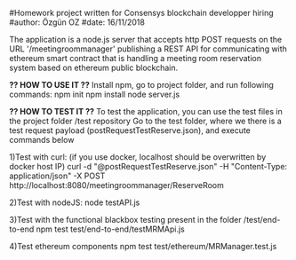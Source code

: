 #Homework project written for Consensys blockchain developper hiring
#author: Özgün OZ
#date: 16/11/2018

The application is a node.js server that accepts http POST requests on the URL '/meetingroommanager'
publishing a REST API for communicating with ethereum smart contract that is handling a meeting room reservation system
based on ethereum public blockchain.

**?? HOW TO USE IT ??**
Install npm, go to project folder, and run following commands:
  npm init
  npm install
  node server.js


**?? HOW TO TEST IT ??**
To test the application, you can use the test files in the project folder /test repository
Go to the test folder, where we there is a test request payload (postRequestTestReserve.json), and execute commands below

1)Test with curl: (if you use docker, localhost should be overwritten by docker host IP)
  curl -d "@postRequestTestReserve.json" -H "Content-Type: application/json" -X POST http://localhost:8080/meetingroommanager/ReserveRoom

2)Test with nodeJS:
  node testAPI.js

3)Test with the functional blackbox testing present in the folder /test/end-to-end
  npm test test/end-to-end/testMRMApi.js

4)Test ethereum components
  npm test test/ethereum/MRManager.test.js
